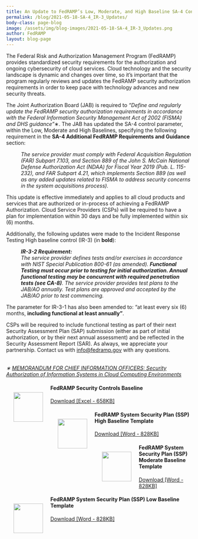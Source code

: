 ```yaml
---
title: An Update to FedRAMP’s Low, Moderate, and High Baseline SA-4 Controls and IR-3 High Baseline
permalink: /blog/2021-05-18-SA-4_IR-3_Updates/
body-class: page-blog
image: /assets/img/blog-images/2021-05-18-SA-4_IR-3_Updates.png
author: FedRAMP
layout: blog-page
---
```

The Federal Risk and Authorization Management Program (FedRAMP) provides standardized security requirements for the authorization and ongoing cybersecurity of cloud services. Cloud technology and the security landscape is dynamic and changes over time, so it’s important that the program regularly reviews and updates the FedRAMP security authorization requirements in order to keep pace with technology advances and new security threats. 

The Joint Authorization Board (JAB) is required to <em>“Define and regularly update the FedRAMP security authorization requirements in accordance with the Federal Information Security Management Act of 2002 (FISMA) and DHS guidance”</em>&#8727;. The JAB has updated the SA-4 control parameter, within the Low, Moderate and High Baselines, specifying the following requirement in the <strong>SA-4 Additional FedRAMP Requirements and Guidance</strong> section: 
<dl>
<dd><em>The service provider must comply with Federal Acquisition Regulation (FAR) Subpart 7.103, and Section 889 of the John S. McCain National Defense Authorization Act (NDAA) for Fiscal Year 2019 (Pub. L. 115-232), and FAR Subpart 4.21, which implements Section 889 (as well as any added updates related to FISMA to address security concerns in the system acquisitions process).</em></dd></dl>

This update is effective immediately and applies to all cloud products and services that are authorized or in-process of achieving a FedRAMP Authorization. Cloud Service Providers (CSPs) will be required to have a plan for implementation within 30 days and be fully implemented within six (6) months. 
 
Additionally, the following updates were made to the Incident Response Testing High baseline control (IR-3) (in <strong>bold</strong>):
<dl>
<dd><em><strong>IR-3-2 Requirement:</strong><br>
The service provider defines tests and/or exercises in accordance with NIST Special Publication 800-61 (as amended). <strong>Functional Testing must occur prior to testing for initial authorization. Annual functional testing may be concurrent with required penetration tests (see CA-8)</strong>. The service provider provides test plans to the JAB/AO annually. Test plans are approved and accepted by the JAB/AO prior to test commencing.</em></dd></dl>

The parameter for IR-3-1 has also been amended to: “at least every six (6) months, <strong>including functional at least annually”</strong>.

CSPs will be required to include functional testing as part of their next Security Assessment Plan (SAP) submission (either as part of initial authorization, or by their next annual assessment) and be reflected in the Security Assessment Report (SAR). As always, we appreciate your partnership. Contact us with <a href="mailto:info@fedramp.gov" title="email FedRAMP" target="_blank">info@fedramp.gov</a> with any questions.

<p style="margin-top:32px; font-size:14px;"><em>&#8727; <a href="https://www.fedramp.gov/assets/resources/documents/FedRAMP_Policy_Memo.pdf" target="_blank">MEMORANDUM FOR CHIEF INFORMATION OFFICERS: Security Authorization of Information Systems in Cloud Computing Environments</a></em></p>



<div>
  <div> <img width="80px" height="auto" style="float: left; margin: 20px;" src= "{{site.baseurl}}/assets/img/auth-excel-download.svg"  alt=""> </div>
  <div>
    <h4>FedRAMP Security Controls Baseline</h4>
    <p><a class="auth-resources-download"  href="{{site.baseurl}}/assets/resources/documents/FedRAMP_Security_Controls_Baseline.xlsx" target="_blank">Download [Excel - 658KB]</a></p>
  </div>
</div>


<div>
  <div> <img width="80px" height="auto" style="float: left; margin: 20px;" src= "{{site.baseurl}}/assets/img/auth-doc-download.svg"  alt=""> </div>
  <div>
    <h4>FedRAMP System Security Plan (SSP) High Baseline Template</h4>
    <p><a class="auth-resources-download"  href="{{site.baseurl}}/assets/resources/templates/FedRAMP-SSP-High-Baseline-Template.docx" target="_blank">Download [Word - 828KB]</a></p>
  </div>
</div>


<div>
  <div> <img width="80px" height="auto" style="float: left; margin: 20px;" src= "{{site.baseurl}}/assets/img/auth-doc-download.svg"  alt=""> </div>
  <div>
    <h4>FedRAMP System Security Plan (SSP) Moderate Baseline Template</h4>
    <p><a class="auth-resources-download"  href="{{site.baseurl}}/assets/resources/templates/FedRAMP-SSP-Moderate-Baseline-Template.docx" target="_blank">Download [Word - 828KB]</a></p>
  </div>
</div>


<div>
  <div> <img width="80px" height="auto" style="float: left; margin: 20px;" src= "{{site.baseurl}}/assets/img/auth-doc-download.svg"  alt=""> </div>
  <div>
    <h4>FedRAMP System Security Plan (SSP) Low Baseline Template</h4>
    <p><a class="auth-resources-download"  href="{{site.baseurl}}/assets/resources/templates/FedRAMP-SSP-Low-Baseline-Template.docx" target="_blank">Download [Word - 828KB]</a></p>
  </div>
</div>